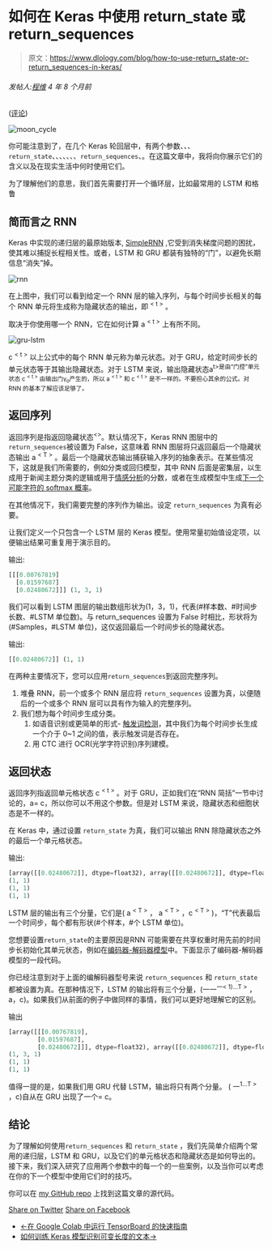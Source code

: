 # 如何在 Keras 中使用 return_state 或 return_sequences

> 原文：<https://www.dlology.com/blog/how-to-use-return_state-or-return_sequences-in-keras/>

###### 发帖人:[程维](/blog/author/Chengwei/) 4 年 8 个月前

([评论](/blog/how-to-use-return_state-or-return_sequences-in-keras/#disqus_thread))

![moon_cycle](img/b22d5bc667805d5b965797a61375221e.png)

你可能注意到了，在几个 Keras 轮回层中，有两个参数<g class="gr_ gr_88 gr-alert gr_gramm gr_inline_cards gr_run_anim Punctuation only-del replaceWithoutSep" id="88" data-gr-id="88">、</g>、、`return_state`、<g class="gr_ gr_88 gr-alert gr_gramm gr_inline_cards gr_disable_anim_appear Punctuation only-del replaceWithoutSep" id="88" data-gr-id="88">、<g class="gr_ gr_90 gr-alert gr_gramm gr_inline_cards gr_run_anim Style replaceWithoutSep" id="90" data-gr-id="90">、</g>、<g class="gr_ gr_92 gr-alert gr_gramm gr_inline_cards gr_run_anim Style multiReplace" id="92" data-gr-id="92">、<g class="gr_ gr_90 gr-alert gr_gramm gr_inline_cards gr_disable_anim_appear Style replaceWithoutSep" id="90" data-gr-id="90">、</g>、`return_sequences`、<g class="gr_ gr_92 gr-alert gr_gramm gr_inline_cards gr_disable_anim_appear Style multiReplace" id="92" data-gr-id="92">。在这篇文章中，我将向你展示它们的含义以及在现实生活中何时使用它们。</g></g></g>

为了理解他们的意思，我们首先需要打开一个循环层，比如最常用的 LSTM 和格鲁

## 简而言之 RNN

Keras 中实现的递归层的最原始版本, [SimpleRNN](https://keras.io/layers/recurrent/#simplernn) ,它受到消失梯度问题的困扰，使其难以捕捉长程相关性。或者，LSTM 和 GRU 都装有独特的“门”，以避免长期信息“消失”掉。

![rnn](img/fa5f753d7ea9d6da433588e0ece02125.png)

在上图中，我们可以看到给定一个 RNN 层的输入序列，与每个时间步长相关的每个 RNN 单元将生成称为隐藏状态的输出，即 <sup>< t ></sup> 。

取决于你使用哪一个 RNN，它在如何计算 a <sup>< t ></sup> 上有所不同。

![gru-lstm](img/97b20a21cb03c2cf925e5e082697cf2f.png)

c <sup>< t ></sup> 以上公式中的每个 RNN 单元称为单元状态。对于 GRU，给定时间步长的单元状态等于其输出隐藏状态。对于 LSTM 来说，输出隐藏状态a<sup>t>是由“门控”单元状态 c <sup>< t ></sup> 由输出门γ<sub>o</sub>产生的，所以 a <sup>< t ></sup> 和 c <sup>< t ></sup> 是不一样的。不要担心其余的公式。对 RNN 的基本了解应该足够了。</sup>

## 返回序列

返回序列是指返回隐藏状态<sup><></sup>。默认情况下，Keras RNN 图层中的<g class="gr_ gr_98 gr-alert gr_gramm gr_inline_cards gr_run_anim Style multiReplace" id="98" data-gr-id="98">`return_sequences`<g class="gr_ gr_98 gr-alert gr_gramm gr_inline_cards gr_disable_anim_appear Style multiReplace" id="98" data-gr-id="98">被</g>设置为 False，这意味着 RNN 图层将只返回最后一个隐藏状态输出 a <sup>< T ></sup> 。最后一个隐藏状态输出捕获输入序列的抽象表示。在某些情况下，这就是我们所需要的，例如分类或回归模型，其中 RNN 后面是密集层，以生成用于新闻主题分类的逻辑或用于[情感分析](https://www.dlology.com/blog/tutorial-chinese-sentiment-analysis-with-hotel-review-data/)的分数，或者在生成模型中生成[下一个可能字符的 softmax 概率](https://www.dlology.com/blog/how-to-generate-realistic-yelp-restaurant-reviews-with-keras/)。</g>

在其他情况下，我们需要完整的序列作为输出。<g class="gr_ gr_75 gr-alert gr_gramm gr_inline_cards gr_run_anim Style multiReplace" id="75" data-gr-id="75">设定</g> `return_sequences` <g class="gr_ gr_75 gr-alert gr_gramm gr_inline_cards gr_disable_anim_appear Style multiReplace" id="75" data-gr-id="75">为</g>真有必要。

让我们定义一个只包含一个 LSTM 层的 Keras 模型。使用常量初始值设定项，以便输出结果可重复用于演示目的。

输出:

```py
[[[0.00767819]
  [0.01597687]
  [0.02480672]]] (1, 3, 1)
```

我们可以看到 LSTM 图层的输出数组形状为(1，3，1)，代表(#样本数、#时间步长数、#LSTM 单位数)。与 return_sequences 设置为 False 时相比，形状将为 (#Samples，#LSTM 单位)，这仅返回最后一个时间步长的隐藏状态。

输出:

```py
[[0.02480672]] (1, 1)
```

在两种主要情况下，您可以应用<g class="gr_ gr_102 gr-alert gr_gramm gr_inline_cards gr_run_anim Style multiReplace" id="102" data-gr-id="102">`return_sequences`<g class="gr_ gr_102 gr-alert gr_gramm gr_inline_cards gr_disable_anim_appear Style multiReplace" id="102" data-gr-id="102">到</g>返回完整序列。</g>

1.  堆叠 RNN，前一个或多个 RNN 层应<g class="gr_ gr_72 gr-alert gr_gramm gr_inline_cards gr_run_anim Style multiReplace" id="72" data-gr-id="72">将</g> `return_sequences` <g class="gr_ gr_72 gr-alert gr_gramm gr_inline_cards gr_disable_anim_appear Style multiReplace" id="72" data-gr-id="72">设置为</g>真，以便随后的一个或多个 RNN 层可以具有作为输入的完整序列。
2.  我们想为每个时间步生成分类。
    1.  如语音识别或更简单的形式- [触发词检测](https://www.dlology.com/blog/how-to-do-real-time-trigger-word-detection-with-keras/)，其中我们为每个时间步长生成一个介于 0~1 之间的值，表示触发词是否存在。
    2.  用 CTC 进行 OCR(光学字符识别)序列建模。

## 返回状态

返回序列指返回单元格状态 c <sup>< t ></sup> 。对于 GRU，正如我们在“RNN 简括”一节中讨论的，a<sup><t></sup>= c<sup><t></sup>，所以你可以不用这个参数。但是对 LSTM 来说，隐藏状态和细胞状态是不一样的。

在 Keras 中，通过<g class="gr_ gr_71 gr-alert gr_gramm gr_inline_cards gr_run_anim Style multiReplace" id="71" data-gr-id="71">设置</g> `return_state` <g class="gr_ gr_71 gr-alert gr_gramm gr_inline_cards gr_disable_anim_appear Style multiReplace" id="71" data-gr-id="71">为</g>真，我们可以输出 RNN 除隐藏状态之外的最后一个单元格状态。

输出:

```py
[array([[0.02480672]], dtype=float32), array([[0.02480672]], dtype=float32), array([[0.04864851]], dtype=float32)]
(1, 1)
(1, 1)
(1, 1)
```

LSTM 层的输出有三个分量，它们是( a <sup>< T ></sup> ， a <sup>< T ></sup> ，c <sup>< T ></sup> )，“T”代表最后一个时间步，每个都有形状(#个样本，#个 LSTM 单位)。

您想要设置<g class="gr_ gr_83 gr-alert gr_gramm gr_inline_cards gr_run_anim Style multiReplace" id="83" data-gr-id="83">`return_state`<g class="gr_ gr_83 gr-alert gr_gramm gr_inline_cards gr_disable_anim_appear Style multiReplace" id="83" data-gr-id="83">的主要原因是</g>RNN 可能需要在共享权重时用先前的时间步长初始化其单元状态，例如在[编码器-解码器模型](https://blog.keras.io/a-ten-minute-introduction-to-sequence-to-sequence-learning-in-keras.html)中。下面显示了编码器-解码器模型的一段代码。</g>

你已经注意到对于上面的编解码器型号<g class="gr_ gr_77 gr-alert gr_gramm gr_inline_cards gr_run_anim Style multiReplace" id="77" data-gr-id="77">来说</g> `return_sequences` <g class="gr_ gr_78 gr-alert gr_gramm gr_inline_cards gr_run_anim Style multiReplace" id="78" data-gr-id="78"><g class="gr_ gr_77 gr-alert gr_gramm gr_inline_cards gr_disable_anim_appear Style multiReplace" id="77" data-gr-id="77">和</g></g> `return_state` <g class="gr_ gr_78 gr-alert gr_gramm gr_inline_cards gr_disable_anim_appear Style multiReplace" id="78" data-gr-id="78">都被</g>设置为真。在那种情况下，LSTM 的输出将有三个分量，(一一<sup>一< 1)...T ></sup> ，a<sup><T></sup>，c<sup><T></sup>)。如果我们从前面的例子中做同样的事情，我们可以更好地理解它的区别。

输出

```py
[array([[[0.00767819],
        [0.01597687],
        [0.02480672]]], dtype=float32), array([[0.02480672]], dtype=float32), array([[0.04864851]], dtype=float32)]
(1, 3, 1)
(1, 1)
(1, 1)
```

值得一提的是，如果我们用 GRU 代替 LSTM，输出将只有两个分量。 ( 一<sup>1...T ></sup> ，c<sup><T></sup>)自从在 GRU 出现了一个<sup><T></sup>= c<sup><T></sup>。

## 结论

为了理解如何使用`return_sequences` <g class="gr_ gr_76 gr-alert gr_gramm gr_inline_cards gr_run_anim Style multiReplace" id="76" data-gr-id="76"><g class="gr_ gr_74 gr-alert gr_gramm gr_inline_cards gr_run_anim Style multiReplace" id="74" data-gr-id="74">和</g></g> `return_state` <g class="gr_ gr_76 gr-alert gr_gramm gr_inline_cards gr_disable_anim_appear Style multiReplace" id="76" data-gr-id="76">，</g>我们先简单介绍两个常用的递归层，LSTM 和 GRU，以及它们的单元格状态和隐藏状态是如何导出的。接下来，我们深入研究了应用两个参数中的每一个的一些案例，以及当你可以考虑在你的下一个模型中使用它们时的技巧。

你可以在 [my GitHub repo](https://github.com/Tony607/Keras-RNN-return) 上找到这篇文章的源代码。

[Share on Twitter](https://twitter.com/intent/tweet?url=https%3A//www.dlology.com/blog/how-to-use-return_state-or-return_sequences-in-keras/&text=How%20to%20use%20return_state%20or%20return_sequences%20in%20Keras) [Share on Facebook](https://www.facebook.com/sharer/sharer.php?u=https://www.dlology.com/blog/how-to-use-return_state-or-return_sequences-in-keras/)

*   [←在 Google Colab 中运行 TensorBoard 的快速指南](/blog/quick-guide-to-run-tensorboard-in-google-colab/)
*   [如何训练 Keras 模型识别可变长度的文本→](/blog/how-to-train-a-keras-model-to-recognize-variable-length-text/)